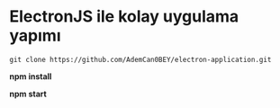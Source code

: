 # ElectronJS ile kolay uygulama yapımı



```
git clone https://github.com/AdemCan0BEY/electron-application.git
```
**npm install**

**npm start**

